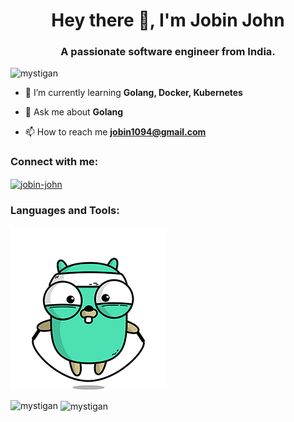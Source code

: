 <!--
### Hi there 👋


**Mystigan/Mystigan** is a ✨ _special_ ✨ repository because its `README.md` (this file) appears on your GitHub profile.

Here are some ideas to get you started:

- 🔭 I’m currently working on ...
- 🌱 I’m currently learning ...
- 👯 I’m looking to collaborate on ...
- 🤔 I’m looking for help with ...
- 💬 Ask me about ...
- 📫 How to reach me: ...
- 😄 Pronouns: ...
- ⚡ Fun fact: ...
-->

<h1 align="center">Hey there 👋, I'm Jobin John</h1>
<h3 align="center">A passionate software engineer from India.</h3>

<p align="left"> <img src="https://komarev.com/ghpvc/?username=mystigan" alt="mystigan" /> </p>

- 🌱 I’m currently learning **Golang, Docker, Kubernetes**

- 💬 Ask me about **Golang**

- 📫 How to reach me **jobin1094@gmail.com**

<p align="left">
<h3 align="left">Connect with me:</h3>
<a href="https://linkedin.com/in/jobin-john" target="blank"><img align="center" src="https://cdn.jsdelivr.net/npm/simple-icons@3.0.1/icons/linkedin.svg" alt="jobin-john" height="30" width="40" /></a>
</p>

<h3 align="left">Languages and Tools:</h3>
<!-- <p align="left"> <a href="https://cassandra.apache.org/" target="_blank"> <img src="https://www.vectorlogo.zone/logos/apache_cassandra/apache_cassandra-icon.svg" alt="cassandra" width="40" height="40"/> </a> <a href="" target="_blank"> <img src="https://raw.githubusercontent.com/devicons/devicon/0d6c64dbbf311879f7d563bfc3ccf559f9ed111c/icons/couchdb/couchdb-original.svg" alt="couchdb" width="40" height="40"/> </a> <a href="https://www.w3schools.com/css/" target="_blank"> <img src="https://devicons.github.io/devicon/devicon.git/icons/css3/css3-original-wordmark.svg" alt="css3" width="40" height="40"/> </a> <a href="https://git-scm.com/" target="_blank"> <img src="https://www.vectorlogo.zone/logos/git-scm/git-scm-icon.svg" alt="git" width="40" height="40"/> </a> <a href="https://golang.org" target="_blank"> <img src="https://devicons.github.io/devicon/devicon.git/icons/go/go-original.svg" alt="go" width="40" height="40"/> </a> <a href="https://www.w3.org/html/" target="_blank"> <img src="https://devicons.github.io/devicon/devicon.git/icons/html5/html5-original-wordmark.svg" alt="html5" width="40" height="40"/> </a> <a href="https://www.java.com" target="_blank"> <img src="https://devicons.github.io/devicon/devicon.git/icons/java/java-original-wordmark.svg" alt="java" width="40" height="40"/> </a> <a href="https://www.linux.org/" target="_blank"> <img src="https://devicons.github.io/devicon/devicon.git/icons/linux/linux-original.svg" alt="linux" width="40" height="40"/> </a> <a href="https://www.mongodb.com/" target="_blank"> <img src="https://devicons.github.io/devicon/devicon.git/icons/mongodb/mongodb-original-wordmark.svg" alt="mongodb" width="40" height="40"/> </a> <a href="https://www.mysql.com/" target="_blank"> <img src="https://devicons.github.io/devicon/devicon.git/icons/mysql/mysql-original-wordmark.svg" alt="mysql" width="40" height="40"/> </a> <a href="https://www.postgresql.org" target="_blank"> <img src="https://devicons.github.io/devicon/devicon.git/icons/postgresql/postgresql-original-wordmark.svg" alt="postgresql" width="40" height="40"/> </a> </p> -->

<img src="https://github.com/Mystigan/Mystigan/blob/main/gopher-workout.gif" alt="Golang">
<p><img align="left" src="https://github-readme-stats.vercel.app/api/top-langs/?username=mystigan&layout=compact&theme=dark" alt="mystigan" /></p>

<p>&nbsp;<img align="center" src="https://github-readme-stats.vercel.app/api?username=mystigan&show_icons=true&theme=radical" alt="mystigan" /></p>
